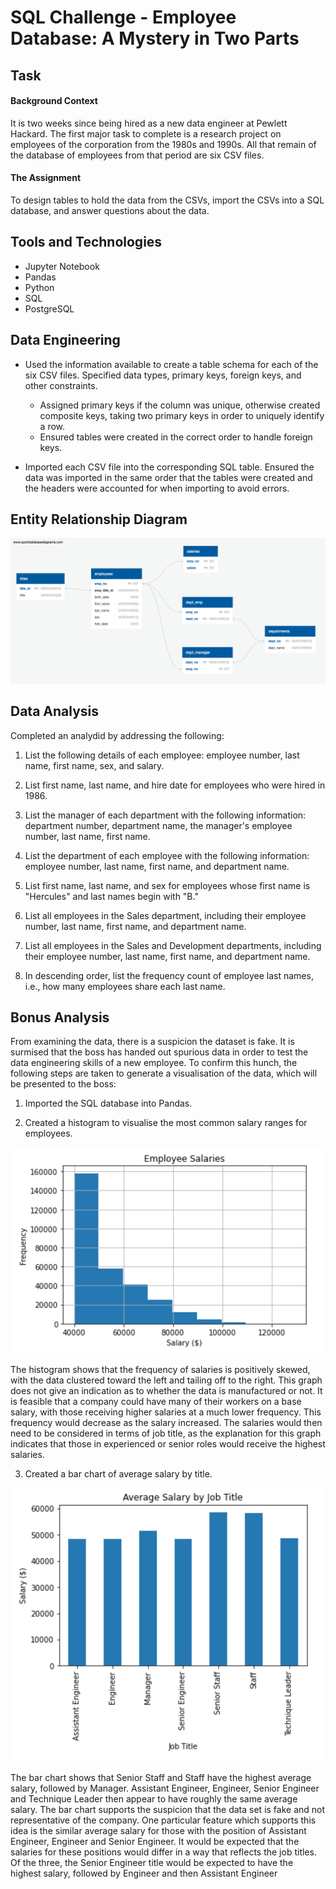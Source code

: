 # SQL Challenge - Employee Database: A Mystery in Two Parts


## Task

#### Background Context

It is two weeks since being hired as a new data engineer at Pewlett Hackard. The first major task to complete is a research project on employees of the corporation from the 1980s and 1990s. All that remain of the database of employees from that period are six CSV files.

#### The Assignment
To design tables to hold the data from the CSVs, import the CSVs into a SQL database, and answer questions about the data.


## Tools and Technologies

- Jupyter Notebook
- Pandas
- Python
- SQL
- PostgreSQL


## Data Engineering

* Used the information available to create a table schema for each of the six CSV files. Specified data types, primary keys, foreign keys, and other constraints.

  * Assigned primary keys if the column was unique, otherwise created composite keys, taking two primary keys in order to uniquely identify a row.
  * Ensured tables were created in the correct order to handle foreign keys.

* Imported each CSV file into the corresponding SQL table. Ensured the data was imported in the same order that the tables were created and the headers were accounted for when importing to avoid errors.


## Entity Relationship Diagram

![ERD](Images/SQL_challenge_ERD.png)

## Data Analysis

Completed an analydid by addressing the following:

1. List the following details of each employee: employee number, last name, first name, sex, and salary.

2. List first name, last name, and hire date for employees who were hired in 1986.

3. List the manager of each department with the following information: department number, department name, the manager's employee number, last name, first name.

4. List the department of each employee with the following information: employee number, last name, first name, and department name.

5. List first name, last name, and sex for employees whose first name is "Hercules" and last names begin with "B."

6. List all employees in the Sales department, including their employee number, last name, first name, and department name.

7. List all employees in the Sales and Development departments, including their employee number, last name, first name, and department name.

8. In descending order, list the frequency count of employee last names, i.e., how many employees share each last name.


## Bonus Analysis

From examining the data, there is a suspicion the dataset is fake. It is surmised that the boss has handed out spurious data in order to test the data engineering skills of a new employee. To confirm this hunch, the following steps are taken to generate a visualisation of the data, which will be presented to the boss:

1. Imported the SQL database into Pandas. 

2. Created a histogram to visualise the most common salary ranges for employees.

![Histogram](Images/sql_challenge_histogram.png)

The histogram shows that the frequency of salaries is positively skewed, with the data clustered toward the left and tailing off to the right. This graph does not give an indication as to whether the data is manufactured or not. It is feasible that a company could have many of their workers on a base salary, with those receiving higher salaries at a much lower frequency. This frequency would decrease as the salary increased. The salaries would then need to be considered in terms of job title, as the explanation for this graph indicates that those in experienced or senior roles would receive the highest salaries.

3. Created a bar chart of average salary by title.

![Bar chart](Images/sql_challenge_barchart.png)


The bar chart shows that Senior Staff and Staff have the highest average salary, followed by Manager. Assistant Engineer, Engineer, Senior Engineer and Technique Leader then appear to have roughly the same average salary. The bar chart supports the suspicion that the data set is fake and not representative of the company. One particular feature which supports this idea is the similar average salary for those with the position of Assistant Engineer, Engineer and Senior Engineer. It would be expected that the salaries for these positions would differ in a way that reflects the job titles. Of the three, the Senior Engineer title would be expected to have the highest salary, followed by Engineer and then Assistant Engineer



